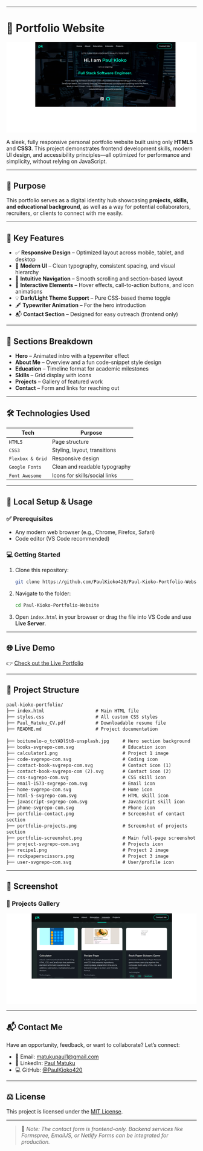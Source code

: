 
---

# 🚀 Portfolio Website

![Portfolio Screenshot](portfolio-screenshot.png)

A sleek, fully responsive personal portfolio website built using only **HTML5** and **CSS3**. This project demonstrates frontend development skills, modern UI design, and accessibility principles—all optimized for performance and simplicity, without relying on JavaScript.

---

## 🎯 Purpose

This portfolio serves as a digital identity hub showcasing **projects, skills, and educational background**, as well as a way for potential collaborators, recruiters, or clients to connect with me easily.

---

## 🌟 Key Features

* ✅ **Responsive Design** – Optimized layout across mobile, tablet, and desktop
* 🎨 **Modern UI** – Clean typography, consistent spacing, and visual hierarchy
* 🧭 **Intuitive Navigation** – Smooth scrolling and section-based layout
* 🧠 **Interactive Elements** – Hover effects, call-to-action buttons, and icon animations
* 💡 **Dark/Light Theme Support** – Pure CSS-based theme toggle
* 🖋️ **Typewriter Animation** – For the hero introduction
* 📬 **Contact Section** – Designed for easy outreach (frontend only)

---

## 📁 Sections Breakdown

* **Hero** – Animated intro with a typewriter effect
* **About Me** – Overview and a fun code-snippet style design
* **Education** – Timeline format for academic milestones
* **Skills** – Grid display with icons
* **Projects** – Gallery of featured work
* **Contact** – Form and links for reaching out

---

## 🛠️ Technologies Used

| Tech             | Purpose                       |
| ---------------- | ----------------------------- |
| `HTML5`          | Page structure                |
| `CSS3`           | Styling, layout, transitions  |
| `Flexbox & Grid` | Responsive design             |
| `Google Fonts`   | Clean and readable typography |
| `Font Awesome`   | Icons for skills/social links |

---

## 🧪 Local Setup & Usage

### ✅ Prerequisites

* Any modern web browser (e.g., Chrome, Firefox, Safari)
* Code editor (VS Code recommended)

### 💻 Getting Started

1. Clone this repository:

   ```bash
   git clone https://github.com/PaulKioko420/Paul-Kioko-Portfolio-Website.git
   ```
2. Navigate to the folder:

   ```bash
   cd Paul-Kioko-Portfolio-Website
   ```
3. Open `index.html` in your browser or drag the file into VS Code and use **Live Server**.

---

## 🌐 Live Demo

👉 [Check out the Live Portfolio]( https://paulkioko420.github.io/Paul-Kioko-Portfolio-Website/) 

---

## 🧬 Project Structure

```
paul-kioko-portfolio/
├── index.html                   # Main HTML file
├── styles.css                   # All custom CSS styles
├── Paul_Matuku_CV.pdf           # Downloadable resume file
├── README.md                    # Project documentation

├── boitumelo-o_tcYADlSt8-unsplash.jpg     # Hero section background
├── books-svgrepo-com.svg                  # Education icon
├── calculator1.png                        # Project 1 image
├── code-svgrepo-com.svg                   # Coding icon
├── contact-book-svgrepo-com.svg           # Contact icon (1)
├── contact-book-svgrepo-com (2).svg       # Contact icon (2)
├── css-svgrepo-com.svg                    # CSS skill icon
├── email-1573-svgrepo-com.svg             # Email icon
├── home-svgrepo-com.svg                   # Home icon
├── html-5-svgrepo-com.svg                 # HTML skill icon
├── javascript-svgrepo-com.svg             # JavaScript skill icon
├── phone-svgrepo-com.svg                  # Phone icon
├── portfolio-contact.png                  # Screenshot of contact section
├── portfolio-projects.png                 # Screenshot of projects section
├── portfolio-screenshot.png               # Main full-page screenshot
├── project-svgrepo-com.svg                # Projects icon
├── recipe1.png                            # Project 2 image
├── rockpaperscissors.png                  # Project 3 image
├── user-svgrepo-com.svg                   # User/profile icon

```

---

## 📸 Screenshot

### 🧰 Projects Gallery

![Projects](portfolio-projects.png)

---

## 📬 Contact Me

Have an opportunity, feedback, or want to collaborate? Let’s connect:

* 📧 Email: [matukupaul1@gmail.com](mailto:matukupaul1@gmail.com)
* 💼 LinkedIn: [Paul Matuku](https://www.linkedin.com/in/paul-matuku-17662533b/)
* 💻 GitHub: [@PaulKioko420](https://github.com/PaulKioko420)

---

## ⚖️ License

This project is licensed under the [MIT License](LICENSE).

---

> 🔖 *Note: The contact form is frontend-only. Backend services like Formspree, EmailJS, or Netlify Forms can be integrated for production.*




